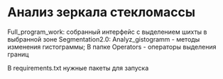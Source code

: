 # Анализ зеркала стекломассы

Full_program_work: собранный интерфейс с выделением шихты в выбранной зоне
Segmentation2.0: Analyz_gistogramm - методы изменения гистограммы; В папке Operators - операторы выделения границ 

В requirements.txt нужные пакеты для запуска

